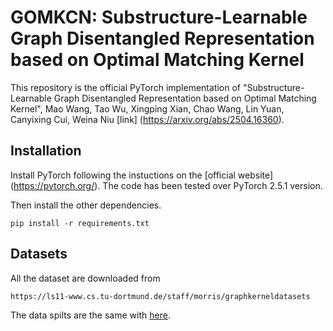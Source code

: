 # GOMKCN: Substructure-Learnable Graph Disentangled Representation based on Optimal Matching Kernel
This repository is the official PyTorch implementation of "Substructure-Learnable Graph Disentangled Representation based on Optimal Matching Kernel", Mao Wang, Tao Wu, Xingping Xian, Chao Wang, Lin Yuan, Canyixing Cui, Weina Niu [link] (https://arxiv.org/abs/2504.16360).

## Installation
Install PyTorch following the instuctions on the [official website] (https://pytorch.org/). The code has been tested over PyTorch 2.5.1 version.

Then install the other dependencies.
```
pip install -r requirements.txt
```
## Datasets
All the dataset are downloaded from
```bash
https://ls11-www.cs.tu-dortmund.de/staff/morris/graphkerneldatasets
```
The data spilts are the same with [here](https://github.com/diningphil/gnn-comparison).
